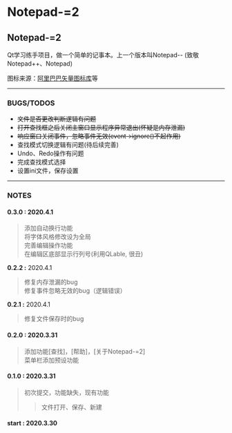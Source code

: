# Notepad-=2
## Notepad-=2

Qt学习练手项目，做一个简单的记事本。上一个版本叫Notepad-- (致敬Notepad++、Notepad) 

图标来源：[阿里巴巴矢量图标库](https://www.iconfont.cn/search/index?q=)等
****
### BUGS/TODOS

* ~~文件是否更改判断逻辑有问题~~  
* ~~打开查找框之后关闭主窗口显示程序异常退出(怀疑是内存泄漏)~~  
* ~~响应窗口关闭事件，忽略事件无效(event->ignore()不起作用)~~
* 查找模式切换逻辑有问题(待后续完善)  
* Undo、Redo操作有问题
* 完成查找模式选择
* 设置ini文件，保存设置

****

### NOTES

#### **0.3.0 :** 2020.4.1
>添加自动换行功能  
>将字体风格修改设为全局  
>完善编辑操作功能  
>在编辑区底部显示行列号(利用QLable, 很丑)

**0.2.2 :** 2020.4.1
>修复内存泄漏的bug  
>修复事件忽略无效的bug（逻辑错误）

**0.2.1 :** 2020.4.1
>修复文件保存时的bug

#### **0.2.0 :** 2020.3.31   
>添加功能[查找]，[帮助]，[关于Notepad-=2]  
>菜单栏添加预设功能  

#### **0.1.0 :** 2020.3.31  
>初次提交，功能缺失，现有功能  
>>文件打开、保存、新建  

#### **start :** 2020.3.30  						

